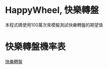 # HappyWheel, 快樂轉盤

本程式碼使用100萬次來模擬測試快樂轉盤的期望值

# 快樂轉盤機率表
[快樂轉盤](https://docs.google.com/spreadsheets/d/1GURe-q6AEcVyxspN8rx7kE4VVasr7_16TtJvuzBEQ6Q/edit#gid=0)


